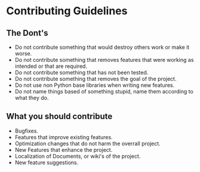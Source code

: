# Contributing Guidelines

## The Dont's ##
- Do not contribute something that would destroy others work or make it worse.
- Do not contribute something that removes features that were working as intended or that are required.
- Do not contribute something that has not been tested.
- Do not contribute something that removes the goal of the project.
- Do not use non Python base libraries when writing new features.
- Do not name things based of something stupid, name them according to what they do.

## What you should contribute ##
- Bugfixes.
- Features that improve existing features.
- Optimization changes that do not harm the overrall project.
- New Features that enhance the project.
- Localization of Documents, or wiki's of the project.
- New feature suggestions.
